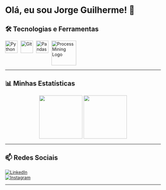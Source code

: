 # Olá, eu sou Jorge Guilherme! 👋

## 🛠️ Tecnologias e Ferramentas

<div style="display: flex; gap: 10px;">
  <img src="https://cdn.jsdelivr.net/gh/devicons/devicon/icons/python/python-original.svg" width="40" height="40" alt="Python">
  <img src="https://cdn.jsdelivr.net/gh/devicons/devicon/icons/git/git-original.svg" width="40" height="40" alt="Git">
  <img src="https://cdn.jsdelivr.net/gh/devicons/devicon@latest/icons/pandas/pandas-original-wordmark.svg" alt="Pandas" width="40" height="40">
  <img src="https://cdn.jsdelivr.net/gh/devicons/devicon@latest/icons/numpy/numpy-original-wordmark.svg" alt="Process Mining Logo" width="80">
</div>

---

## 📊 Minhas Estatísticas

<div align="center">
  <img height="140em" src="https://github-readme-stats.vercel.app/api?username=Jorge-Guilherme&show_icons=true&theme=dracula&include_all_commits=true&count_private=true" />
  <img height="140em" src="https://github-readme-stats.vercel.app/api/top-langs/?username=Jorge-Guilherme&layout=compact&langs_count=7&theme=dracula" />
</div>

---

## 📫 Redes Sociais

[![LinkedIn](https://img.shields.io/badge/LinkedIn-0077B5?style=for-the-badge&logo=linkedin&logoColor=white)](https://www.linkedin.com/in/jguilhermecabral/)  
[![Instagram](https://img.shields.io/badge/Instagram-E4405F?style=for-the-badge&logo=instagram&logoColor=white)](https://www.instagram.com/jorgeguilhermelv/)  

---
